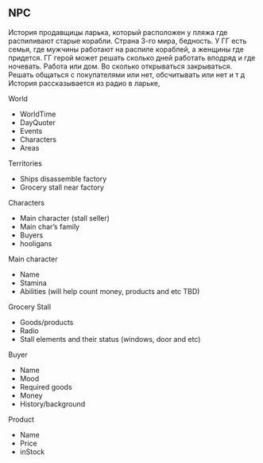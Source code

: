 ## NPC

История продавщицы ларька, который расположен у пляжа где распиливают старые корабли. Страна 3-го мира, бедность. У ГГ есть семья, где мужчины работают на распиле кораблей, а женщины где придется.
ГГ герой может решать сколько дней работать вподряд и где ночевать. Работа или дом. Во сколько открываться закрываться. Решать общаться с покупателями или нет, обсчитывать или нет и т д
История рассказывается из радио в ларьке, 


World
- WorldTime
- DayQuoter
- Events
- Characters
- Areas

Territories
- Ships disassemble factory 
- Grocery stall near factory

 Characters
- Main character (stall seller)
- Main char’s family
- Buyers
- hooligans

Main character
- Name
- Stamina
- Abilities (will help count money, products and etc TBD)

Grocery Stall
- Goods/products
- Radio
- Stall elements and their status (windows, door and etc)

Buyer
- Name
- Mood
- Required goods
- Money
- History/background

Product
- Name
- Price
- inStock
